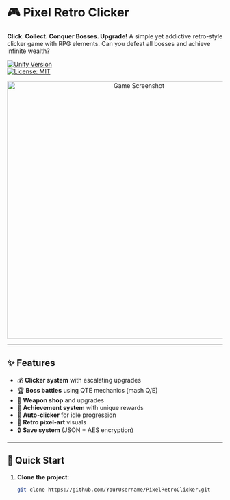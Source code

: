 # 🎮 Pixel Retro Clicker  

**Click. Collect. Conquer Bosses. Upgrade!** A simple yet addictive retro-style clicker game with RPG elements. Can you defeat all bosses and achieve infinite wealth?  

[![Unity Version](https://img.shields.io/badge/Unity-2021.3%2B-blue.svg)](https://unity.com)  
[![License: MIT](https://img.shields.io/badge/License-MIT-green.svg)](https://opensource.org/licenses/MIT)  

<p align="center">
  <img src="https://github.com/YourUsername/PixelRetroClicker/raw/main/Assets/Sprites/screenshot.png" width="600" alt="Game Screenshot">
</p>

---

## ✨ Features  
- 💰 **Clicker system** with escalating upgrades  
- 🏆 **Boss battles** using QTE mechanics (mash Q/E)  
- 🔧 **Weapon shop** and upgrades  
- 🏅 **Achievement system** with unique rewards  
- 🤖 **Auto-clicker** for idle progression  
- 🎨 **Retro pixel-art** visuals  
- 🔒 **Save system** (JSON + AES encryption)  

---

## 🚀 Quick Start  
1. **Clone the project**:  
   ```bash
   git clone https://github.com/YourUsername/PixelRetroClicker.git
